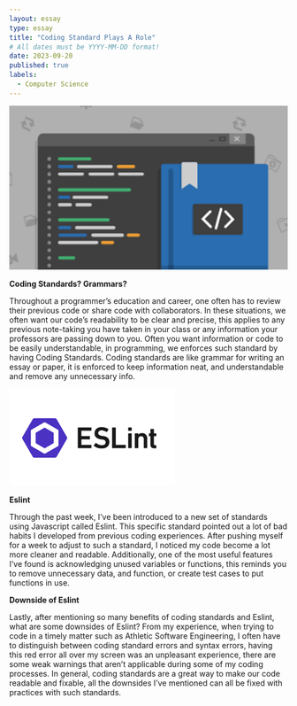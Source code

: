 ```yaml
---
layout: essay
type: essay
title: "Coding Standard Plays A Role"
# All dates must be YYYY-MM-DD format!
date: 2023-09-20
published: true
labels:
  - Computer Science
---
```


<img width="600px" class="rounded float-start pe-4" src="../img/coding standard.png">

**Coding Standards? Grammars?** 

Throughout a programmer’s education and career, one often has to review their previous code or share code with collaborators. In these situations, we often want our code’s readability to be clear and precise, this applies to any previous note-taking you have taken in your class or any information your professors are passing down to you. Often you want information or code to be easily understandable, in programming, we enforces such standard by having Coding Standards. Coding standards are like grammar for writing an essay or paper, it is enforced to keep information neat, and understandable and remove any unnecessary info. 

<img width="300px" class="rounded float-start pe-4" src="../img/ESLint.png">

**Eslint**

Through the past week, I’ve been introduced to a new set of standards using Javascript called Eslint. This specific standard pointed out a lot of bad habits I developed from previous coding experiences. After pushing myself for a week to adjust to such a standard, I noticed my code become a lot more cleaner and readable. Additionally, one of the most useful features I’ve found is acknowledging unused variables or functions, this reminds you to remove unnecessary data, and function, or create test cases to put functions in use. 

**Downside of Eslint**

Lastly, after mentioning so many benefits of coding standards and Eslint, what are some downsides of Eslint? From my experience, when trying to code in a timely matter such as Athletic Software Engineering, I often have to distinguish between coding standard errors and syntax errors, having this red error all over my screen was an unpleasant experience, there are some weak warnings that aren’t applicable during some of my coding processes. In general, coding standards are a great way to make our code readable and fixable, all the downsides I’ve mentioned can all be fixed with practices with such standards. 



